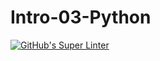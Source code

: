 # Intro-03-Python

[![GitHub's Super Linter](https://github.com/ICS3U-Programming-Ketia-K/Intro-03-Python/workflows/GitHub's%20Super%20Linter/badge.svg)](https://github.com/ICS3U-Programming-Ketia-K/Intro-03-Python/actions)
